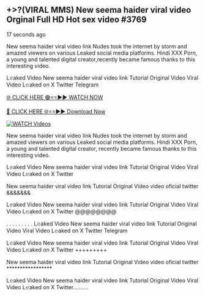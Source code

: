 ## +>?(VIRAL MMS) New seema haider viral video Orginal Full HD Hot sex video #3769

17 seconds ago

New seema haider viral video link Nudes took the internet by storm and amazed viewers on various Leaked social media platforms. Hindi XXX Porn, a young and talented digital creator,recently became famous thanks to this interesting video.

L𝚎aked Video New seema haider viral video link Tutorial Original Video Viral Video L𝚎aked on X Twitter Telegram

[🌐 CLICK HERE 🟢==►► WATCH NOW](https://dekho-ki-hoy-07-2k25.blogspot.com/2025/01/viral-tv.html)

[🔴 CLICK HERE 🌐==►► Download Now](https://dekho-ki-hoy-07-2k25.blogspot.com/2025/01/viral-tv.html)

[![WATCH Videos](https://i.imgur.com/KtWmlQT.gif)](https://dekho-ki-hoy-07-2k25.blogspot.com/2025/01/viral-tv.html)

New seema haider viral video link Nudes took the internet by storm and amazed viewers on various Leaked social media platforms. Hindi XXX Porn, a young and talented digital creator, recently became famous thanks to this interesting video.

L𝚎aked Video New seema haider viral video link Tutorial Original Video Viral Video L𝚎aked on X Twitter

New seema haider viral video link Tutorial Original Video video oficial twitter &&&&&&&

L𝚎aked Video New seema haider viral video link Tutorial Original Video Viral Video L𝚎aked on X Twitter @@@@@@@@

. . . . . . . . . L𝚎aked Video New seema haider viral video link Tutorial Original Video Viral Video L𝚎aked on X Twitter Telegram

L𝚎aked Video New seema haider viral video link Tutorial Original Video Viral Video L𝚎aked on X Twitter +++++++++

New seema haider viral video link Tutorial Original Video video oficial twitter *****************

L𝚎aked Video New seema haider viral video link Tutorial Original Video Viral Video L𝚎aked on X Twitter..........